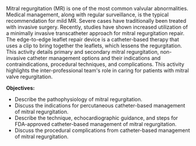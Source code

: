 Mitral regurgitation (MR) is one of the most common valvular abnormalities. Medical management, along with regular surveillance, is the typical recommendation for mild MR. Severe cases have traditionally been treated with invasive surgery. Recently, studies have shown increased utilization of a minimally invasive transcatheter approach for mitral regurgitation repair. The edge-to-edge leaflet repair device is a catheter-based therapy that uses a clip to bring together the leaflets, which lessens the regurgitation. This activity details primary and secondary mitral regurgitation, non-invasive catheter management options and their indications and contraindications, procedural techniques, and complications. This activity highlights the inter-professional team's role in caring for patients with mitral valve regurgitation.

**Objectives:**
- Describe the pathophysiology of mitral regurgitation.
- Discuss the indications for percutaneous catheter-based management of mitral regurgitation.
- Describe the technique, echocardiographic guidance, and steps for FDA-approved catheter-based management of mitral regurgitation.
- Discuss the procedural complications from catheter-based management of mitral regurgitation.